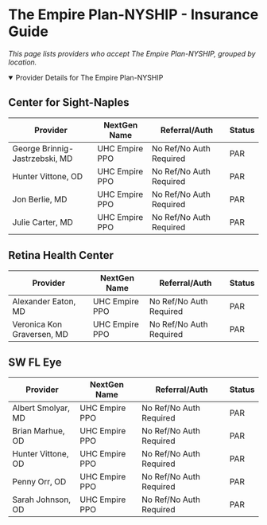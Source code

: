 # The Empire Plan-NYSHIP - Insurance Guide

*This page lists providers who accept The Empire Plan-NYSHIP, grouped by location.*

<details open><summary>Provider Details for The Empire Plan-NYSHIP</summary>

## Center for Sight-Naples

| Provider | NextGen Name | Referral/Auth | Status |
|----------|-------------|--------------|--------|
| George Brinnig-Jastrzebski, MD | UHC Empire PPO | No Ref/No Auth Required | PAR |
| Hunter Vittone, OD | UHC Empire PPO | No Ref/No Auth Required | PAR |
| Jon Berlie, MD | UHC Empire PPO | No Ref/No Auth Required | PAR |
| Julie Carter, MD | UHC Empire PPO | No Ref/No Auth Required | PAR |

## Retina Health Center

| Provider | NextGen Name | Referral/Auth | Status |
|----------|-------------|--------------|--------|
| Alexander Eaton, MD | UHC Empire PPO | No Ref/No Auth Required | PAR |
| Veronica Kon Graversen, MD | UHC Empire PPO | No Ref/No Auth Required | PAR |

## SW FL Eye

| Provider | NextGen Name | Referral/Auth | Status |
|----------|-------------|--------------|--------|
| Albert Smolyar, MD | UHC Empire PPO | No Ref/No Auth Required | PAR |
| Brian Marhue, OD | UHC Empire PPO | No Ref/No Auth Required | PAR |
| Hunter Vittone, OD | UHC Empire PPO | No Ref/No Auth Required | PAR |
| Penny Orr, OD | UHC Empire PPO | No Ref/No Auth Required | PAR |
| Sarah Johnson, OD | UHC Empire PPO | No Ref/No Auth Required | PAR |

</details>


